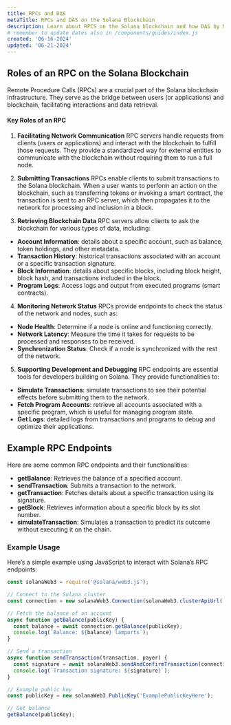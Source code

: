 ```yaml
---
title: RPCs and DAS
metaTitle: RPCs and DAS on the Solana Blockchain
description: Learn about RPCS on the Solana blockchain and how DAS by Metaplex aids in storing and reading data on Solana.
# remember to update dates also in /components/guides/index.js
created: '06-16-2024'
updated: '06-21-2024'
---
```


## Roles of an RPC on the Solana Blockchain
Remote Procedure Calls (RPCs) are a crucial part of the Solana blockchain infrastructure. They serve as the bridge between users (or applications) and blockchain, facilitating interactions and data retrieval.

#### Key Roles of an RPC
1. **Facilitating Network Communication**
RPC servers handle requests from clients (users or applications) and interact with the blockchain to fulfill those requests. They provide a standardized way for external entities to communicate with the blockchain without requiring them to run a full node.

2. **Submitting Transactions**
RPCs enable clients to submit transactions to the Solana blockchain. When a user wants to perform an action on the blockchain, such as transferring tokens or invoking a smart contract, the transaction is sent to an RPC server, which then propagates it to the network for processing and inclusion in a block.

3. **Retrieving Blockchain Data**
RPC servers allow clients to ask the blockchain for various types of data, including:
- **Account Information**: details about a specific account, such as balance, token holdings, and other metadata.
- **Transaction History**: historical transactions associated with an account or a specific transaction signature.
- **Block Information**: details about specific blocks, including block height, block hash, and transactions included in the block.
- **Program Logs**: Access logs and output from executed programs (smart contracts).

4. **Monitoring Network Status**
RPCs provide endpoints to check the status of the network and nodes, such as:
- **Node Health**: Determine if a node is online and functioning correctly.
- **Network Latency**: Measure the time it takes for requests to be processed and responses to be received.
- **Synchronization Status**: Check if a node is synchronized with the rest of the network.

5. **Supporting Development and Debugging**
RPC endpoints are essential tools for developers building on Solana. They provide functionalities to:
- **Simulate Transactions**: simulate transactions to see their potential effects before submitting them to the network.
- **Fetch Program Accounts**: retrieve all accounts associated with a specific program, which is useful for managing program state.
- **Get Logs**: detailed logs from transactions and programs to debug and optimize their applications.

## Example RPC Endpoints
Here are some common RPC endpoints and their functionalities:
- **getBalance**: Retrieves the balance of a specified account.
- **sendTransaction**: Submits a transaction to the network.
- **getTransaction**: Fetches details about a specific transaction using its signature.
- **getBlock**: Retrieves information about a specific block by its slot number.
- **simulateTransaction**: Simulates a transaction to predict its outcome without executing it on the chain.

### Example Usage
Here’s a simple example using JavaScript to interact with Solana’s RPC endpoints:

```javascript
const solanaWeb3 = require('@solana/web3.js');

// Connect to the Solana cluster
const connection = new solanaWeb3.Connection(solanaWeb3.clusterApiUrl('mainnet-beta'), 'confirmed');

// Fetch the balance of an account
async function getBalance(publicKey) {
  const balance = await connection.getBalance(publicKey);
  console.log(`Balance: ${balance} lamports`);
}

// Send a transaction
async function sendTransaction(transaction, payer) {
  const signature = await solanaWeb3.sendAndConfirmTransaction(connection, transaction, [payer]);
  console.log(`Transaction signature: ${signature}`);
}

// Example public key
const publicKey = new solanaWeb3.PublicKey('ExamplePublicKeyHere');

// Get balance
getBalance(publicKey);
```